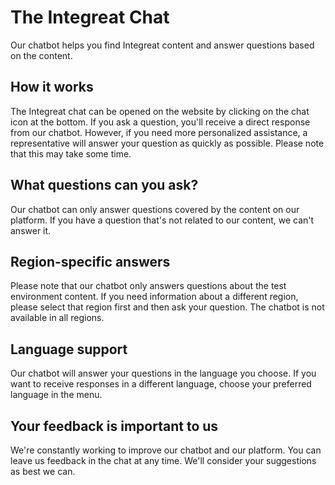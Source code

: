 # The Integreat Chat

Our chatbot helps you find Integreat content and answer questions based on the content.

## How it works

The Integreat chat can be opened on the website by clicking on the chat icon at the bottom. If you ask a question, you'll receive a direct response from our chatbot. However, if you need more personalized assistance, a representative will answer your question as quickly as possible. Please note that this may take some time.

## What questions can you ask?

Our chatbot can only answer questions covered by the content on our platform. If you have a question that's not related to our content, we can't answer it.

## Region-specific answers

Please note that our chatbot only answers questions about the test environment content. If you need information about a different region, please select that region first and then ask your question. The chatbot is not available in all regions.

## Language support

Our chatbot will answer your questions in the language you choose. If you want to receive responses in a different language, choose your preferred language in the menu.

## Your feedback is important to us

We're constantly working to improve our chatbot and our platform. You can leave us feedback in the chat at any time. We'll consider your suggestions as best we can.
